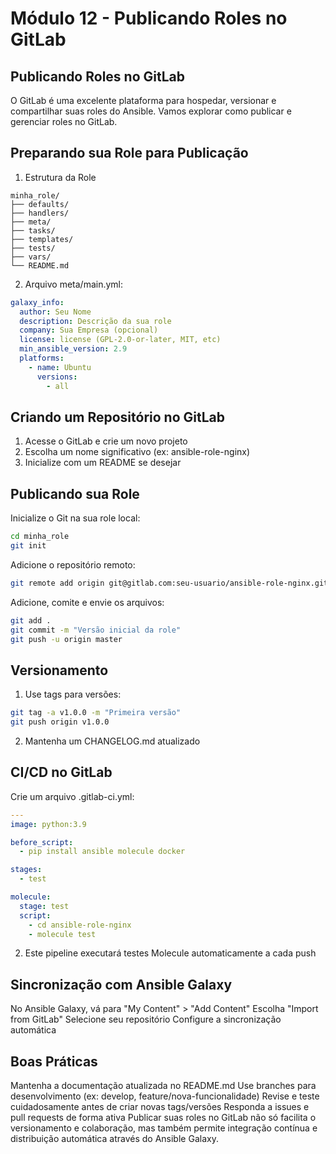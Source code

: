 # Módulo 12 - Publicando Roles no GitLab

## Publicando Roles no GitLab
O GitLab é uma excelente plataforma para hospedar, versionar e compartilhar suas roles do Ansible. Vamos explorar como publicar e gerenciar roles no GitLab.

## Preparando sua Role para Publicação
1. Estrutura da Role
```
minha_role/
├── defaults/
├── handlers/
├── meta/
├── tasks/
├── templates/
├── tests/
├── vars/
└── README.md
```

2. Arquivo meta/main.yml:
```yaml
galaxy_info:
  author: Seu Nome
  description: Descrição da sua role
  company: Sua Empresa (opcional)
  license: license (GPL-2.0-or-later, MIT, etc)
  min_ansible_version: 2.9
  platforms:
    - name: Ubuntu
      versions:
        - all
```

## Criando um Repositório no GitLab
1. Acesse o GitLab e crie um novo projeto
2. Escolha um nome significativo (ex: ansible-role-nginx)
3. Inicialize com um README se desejar

## Publicando sua Role
Inicialize o Git na sua role local:
```bash
cd minha_role
git init
```

Adicione o repositório remoto:
```bash
git remote add origin git@gitlab.com:seu-usuario/ansible-role-nginx.git
```

Adicione, comite e envie os arquivos:
```bash
git add .
git commit -m "Versão inicial da role"
git push -u origin master
```

## Versionamento
1. Use tags para versões:
```bash
git tag -a v1.0.0 -m "Primeira versão"
git push origin v1.0.0
```
2. Mantenha um CHANGELOG.md atualizado

## CI/CD no GitLab
Crie um arquivo .gitlab-ci.yml:
```yaml
---
image: python:3.9

before_script:
  - pip install ansible molecule docker

stages:
  - test

molecule:
  stage: test
  script:
    - cd ansible-role-nginx
    - molecule test
```

2. Este pipeline executará testes Molecule automaticamente a cada push

## Sincronização com Ansible Galaxy
No Ansible Galaxy, vá para "My Content" > "Add Content"
Escolha "Import from GitLab"
Selecione seu repositório
Configure a sincronização automática

## Boas Práticas
Mantenha a documentação atualizada no README.md
Use branches para desenvolvimento (ex: develop, feature/nova-funcionalidade)
Revise e teste cuidadosamente antes de criar novas tags/versões
Responda a issues e pull requests de forma ativa
Publicar suas roles no GitLab não só facilita o versionamento e colaboração, mas também permite integração contínua e distribuição automática através do Ansible Galaxy.
